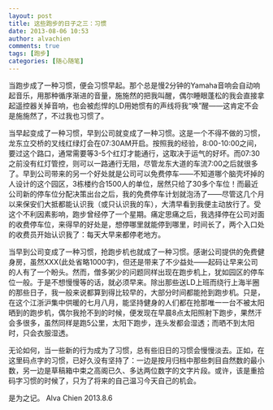```yaml
---
layout: post
title: 这些跑步的日子之三：习惯
date: 2013-08-06 10:53
author: alvachien
comments: true
tags: [跑步]
categories: [随心随笔]
---
```

当跑步成了一种习惯，便会习惯早起。那个总是慢2分钟的Yamaha音响会自动响起音乐，用那种循序渐进的音量，施施然的把我叫醒，偶尔睡眼蓬松的我会直接拿起遥控器关掉音响，也会被彪悍的LD用她惯有的声线将我“唤”醒——这肯定不会是施施然了，不过我也习惯了。

当早起变成了一种习惯，早到公司就变成了一种习惯。这是一个不得不做的习惯，龙东立交桥的叉线红绿灯会在07:30AM开启。按照我的经验，8:00-10:00之间，要过这个路口，通常需要等3-5个红灯才能通行，这取决于运气的好坏。而07:30之前没有红灯管控，则可以一路通行无阻，尽管龙东大道的车流7:00之后就很多了。早到公司带来的另一个好处就是公司可以免费停车——不知道哪个脑壳坏掉的人设计的这个园区，3栋楼约合1500人的单位，居然只给了30多个车位！而最近公司新的停车位分配决策出台之后，我的免费停车计划就泡汤了——尽管这几个月以来保安们大抵都能认识我（或只认识我的车），大清早看到我便主动放行了。受这个不利因素影响，跑步曾经停了一个星期。痛定思痛之后，我选择停在公司对面的收费停车位，来得早的好处是，想停哪里就能停到哪里，时间长了，两个入口处的收费员开始认识我了：每天大早来都停老地方。

当早到公司变成了一种习惯，抢跑步机也就成了一种习惯。感谢公司提供的免费健身房，虽然XXX(此处省略1000字)，但还是带来了不少益处——起码让早来公司的人有了一个盼头。然而，僧多粥少的问题同样出现在跑步机上，犹如园区的停车位一般。于是不想慢慢等的话，就必须早来。除出那些送LD上班而绕行上海半圈的那些日子，我一般来说都算到得比较早的，大部分时间都能抢到跑步机。只是，在这个江浙沪集中供暖的七月八月，能坚持健身的人们都在抢那唯一一台不被太阳晒到的跑步机，偶尔我抢不到的时候，便发现在早晨8点太阳照射下跑步，果然汗会多很多，虽然同样是跑5公里，太阳下跑步，连头发都会湿透；而晒不到太阳时，只会衣服湿透。

无论如何，当一些新的行为成为了习惯，总有些旧日的习惯会慢慢淡去。正如，在这里码点字的习惯，已好久没有坚持了：一边是按月归档中那些刺目自然数的最小数，另一边是草稿箱中束之高阁已久、多达两位数字的文字片段。或许，该是重拾码字习惯的时候了，只为了将来的自己温习今天自己的机会。

是为之记。
Alva Chien
2013.8.6
